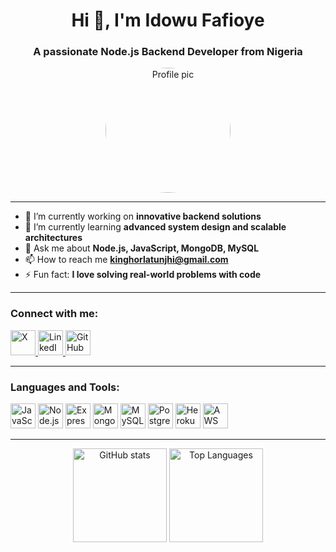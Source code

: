 
<h1 align="center">Hi 👋, I'm Idowu Fafioye</h1>
<h3 align="center">A passionate Node.js Backend Developer from Nigeria</h3>

<p align="center">
  <img src="https://github.com/Olatunjhi.png" alt="Profile pic" height="200" width="200" style="border-radius:50%;" />
</p>

---

- 🔭 I’m currently working on **innovative backend solutions**
- 🌱 I’m currently learning **advanced system design and scalable architectures**
- 💬 Ask me about **Node.js, JavaScript, MongoDB, MySQL**
- 📫 How to reach me **kinghorlatunjhi@gmail.com**
- ⚡ Fun fact: **I love solving real-world problems with code**

---

<h3 align="left">Connect with me:</h3>
<p align="left">
  <a href="https://x.com/H0rlatunjhi?s=09" target="_blank">
    <img src="https://upload.wikimedia.org/wikipedia/commons/5/53/X_logo_2023.svg" alt="X" width="40" height="40"/>
  </a>
  <a href="https://www.linkedin.com/in/your-linkedin-username" target="_blank">
    <img src="https://cdn.jsdelivr.net/gh/devicons/devicon/icons/linkedin/linkedin-original.svg" alt="LinkedIn" width="40" height="40"/>
  </a>
  <a href="https://github.com/Olatunjhi" target="_blank">
    <img src="https://cdn.jsdelivr.net/gh/devicons/devicon/icons/github/github-original.svg" alt="GitHub" width="40" height="40"/>
  </a>
</p>

---

<h3 align="left">Languages and Tools:</h3>
<p align="left">
  <img src="https://cdn.jsdelivr.net/gh/devicons/devicon/icons/javascript/javascript-original.svg" alt="JavaScript" width="40" height="40"/>
  <img src="https://cdn.jsdelivr.net/gh/devicons/devicon/icons/nodejs/nodejs-original.svg" alt="Node.js" width="40" height="40"/>
  <img src="https://cdn.jsdelivr.net/gh/devicons/devicon/icons/express/express-original.svg" alt="Express.js" width="40" height="40"/>
  <img src="https://cdn.jsdelivr.net/gh/devicons/devicon/icons/mongodb/mongodb-original.svg" alt="MongoDB" width="40" height="40"/>
  <img src="https://cdn.jsdelivr.net/gh/devicons/devicon/icons/mysql/mysql-original.svg" alt="MySQL" width="40" height="40"/>
  <img src="https://cdn.jsdelivr.net/gh/devicons/devicon/icons/postgresql/postgresql-original.svg" alt="PostgreSQL" width="40" height="40"/>
  <img src="https://cdn.jsdelivr.net/gh/devicons/devicon/icons/heroku/heroku-original.svg" alt="Heroku" width="40" height="40"/>
  <img src="https://cdn.jsdelivr.net/gh/devicons/devicon/icons/amazonwebservices/amazonwebservices-original.svg" alt="AWS" width="40" height="40"/>
</p>

---

<p align="center">
  <img src="https://github-readme-stats.vercel.app/api?username=Olatunjhi&show_icons=true&theme=tokyonight" alt="GitHub stats" height="150"/>
  <img src="https://github-readme-stats.vercel.app/api/top-langs/?username=Olatunjhi&layout=compact&theme=tokyonight" alt="Top Languages" height="150"/>
</p>

